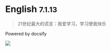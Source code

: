 # English <small>7.1.13</small>

> 21世纪最大的谎言：我爱学习，学习使我快乐

Powered by docsify

![](https://api.xygeng.cn/Bing/)